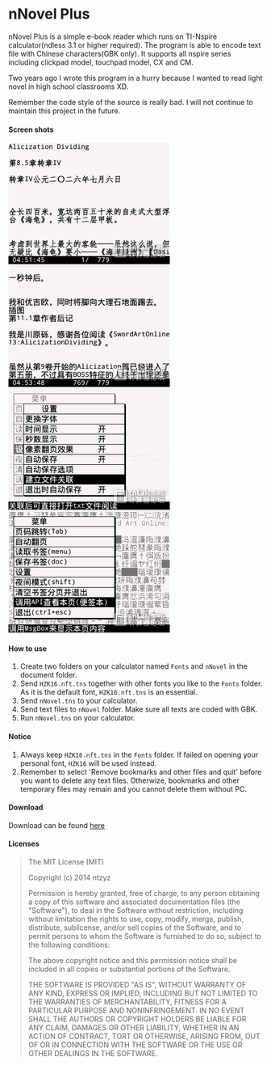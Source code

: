 nNovel Plus
===========

nNovel Plus is a simple e-book reader which runs on TI-Nspire calculator(ndless 3.1 or higher required). The program is able to encode text file with Chinese characters(GBK only). It supports all nspire series including clickpad model, touchpad model, CX and CM.

Two years ago I wrote this program in a hurry because I wanted to read light novel in high school classrooms XD.

Remember the code style of the source is really bad. I will not continue to maintain this project in the future.

#### Screen shots
![Screen1](./screenshots/1.jpg)  
![Screen2](./screenshots/2.jpg)  
![Screen3](./screenshots/3.jpg)  
![Screen4](./screenshots/4.jpg)  

#### How to use
1. Create two folders on your calculator named `Fonts` and `nNovel` in the document folder.
2. Send `HZK16.nft.tns` together with other fonts you like to the `Fonts` folder. As it is the default font, `HZK16.nft.tns` is an essential.
3. Send `nNovel.tns` to your calculator.
4. Send text files to `nNovel` folder. Make sure all texts are coded with GBK.
5. Run `nNovel.tns` on your calculator.

#### Notice
1. Always keep `HZK16.nft.tns` in the `Fonts` folder. If failed on opening your personal font, `HZK16` will be used instead.
2. Remember to select 'Remove bookmarks and other files and quit' before you want to delete any text files. Otherwize, bookmarks and other temporary files may remain and you cannot delete them without PC.

#### Download
Download can be found [here](http://www.cncalc.org/thread-9785-1-1.html)

#### Licenses
>The MIT License (MIT)
>
>Copyright (c) 2014 ntzyz
>
>Permission is hereby granted, free of charge, to any person obtaining a copy
>of this software and associated documentation files (the "Software"), to deal
>in the Software without restriction, including without limitation the rights
>to use, copy, modify, merge, publish, distribute, sublicense, and/or sell
>copies of the Software, and to permit persons to whom the Software is
>furnished to do so, subject to the following conditions:
>
>The above copyright notice and this permission notice shall be included in
>all copies or substantial portions of the Software.
>
>THE SOFTWARE IS PROVIDED "AS IS", WITHOUT WARRANTY OF ANY KIND, EXPRESS OR
>IMPLIED, INCLUDING BUT NOT LIMITED TO THE WARRANTIES OF MERCHANTABILITY,
>FITNESS FOR A PARTICULAR PURPOSE AND NONINFRINGEMENT. IN NO EVENT SHALL THE
>AUTHORS OR COPYRIGHT HOLDERS BE LIABLE FOR ANY CLAIM, DAMAGES OR OTHER
>LIABILITY, WHETHER IN AN ACTION OF CONTRACT, TORT OR OTHERWISE, ARISING FROM,
>OUT OF OR IN CONNECTION WITH THE SOFTWARE OR THE USE OR OTHER DEALINGS IN
>THE SOFTWARE.